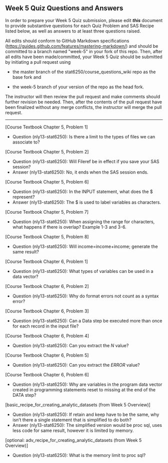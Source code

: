 ## Week 5 Quiz Questions and Answers

In order to prepare your Week 5 Quiz submission, please edit ***this*** document to provide substantive questions for each Quiz Problem and SAS Recipe listed below, as well as answers to at least three questions raised.

All edits should conform to GitHub Markdown specifications (https://guides.github.com/features/mastering-markdown/) and should be committed to a branch named "week-5" in your fork of this repo. Then, after all edits have been made/committed, your Week 5 Quiz should be submitted by initiating a pull request using

- the master branch of the stat6250/course_questions_wiki repo as the base fork and

- the week-5 branch of your version of the repo as the head fork.

The instructor will then review the pull request and make comments should further revision be needed. Then, after the contents of the pull request have been finalized without any merge conflicts, the instructor will merge the pull request.

********************************************************************************



[Course Textbook Chapter 5, Problem 1]
- Question (nly13-stat6250): Is there a limit to the types of files we can associate to?


[Course Textbook Chapter 5, Problem 2]
- Question (nly13-stat6250): Will Fileref be in effect if you save your SAS session?
- Answer (nly13-stat6250): No, it ends when the SAS session ends.

[Course Textbook Chapter 5, Problem 6]
- Question (nly13-stat6250): In the INPUT statement, what does the $ represent?
-	Answer (nly13-stat6250): The $ is used to label variables as characters.



[Course Textbook Chapter 5, Problem 7]
- Question (nly13-stat6250): When assigning the range for characters, what happens if there is overlap? Example 1-3 and 3-6.


[Course Textbook Chapter 5, Problem 8]
- Question (nly13-stat6250): Will income=income+income; generate the same result?


[Course Textbook Chapter 6, Problem 1]
- Question (nly13-stat6250): What types of variables can be used in a data vector?


[Course Textbook Chapter 6, Problem 2]
- Question (nly13-stat6250): Why do format errors not count as a syntax error?


[Course Textbook Chapter 6, Problem 3]
- Question (nly13-stat6250): Can a Data step be executed more than once for each record in the input file?


[Course Textbook Chapter 6, Problem 4]
- Question (nly13-stat6250): Can you extract the _N_ value?


[Course Textbook Chapter 6, Problem 5]
- Question (nly13-stat6250): Can you extract the _ERROR_ value?


[Course Textbook Chapter 6, Problem 6]
- Question (nly13-stat6250): Why are variables in the program data vector created in programming statements reset to missing at the end of the DATA step?


[basic_recipe_for_creating_analytic_datasets (from Week 5 Overview)]
- Question (nly13-stat6250): If retain and keep have to be the same, why isn’t there a single statement that is simplified to do both? 
-	Answer (nly13-stat6250): The simplified version would be proc sql, uses less code for same result, however it is limited by memory.


[optional: adv_recipe_for_creating_analytic_datasets (from Week 5 Overview)]
- Question (nly13-stat6250): What is the memory limit to proc sql?

